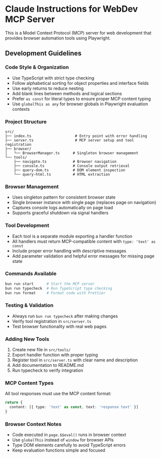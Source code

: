 # Claude Instructions for WebDev MCP Server

This is a Model Context Protocol (MCP) server for web development that provides
browser automation tools using Playwright.

## Development Guidelines

### Code Style & Organization

- Use TypeScript with strict type checking
- Follow alphabetical sorting for object properties and interface fields
- Use early returns to reduce nesting
- Add blank lines between methods and logical sections
- Prefer `as const` for literal types to ensure proper MCP content typing
- Use `globalThis as any` for browser globals in Playwright evaluation contexts

### Project Structure

```
src/
├── index.ts                    # Entry point with error handling
├── server.ts                   # MCP server setup and tool registration
├── browser/
│   └── BrowserManager.ts      # Singleton browser management
└── tools/
    ├── navigate.ts            # Browser navigation
    ├── console.ts             # Console output retrieval
    ├── query-dom.ts           # DOM element inspection
    └── query-html.ts          # HTML extraction
```

### Browser Management

- Uses singleton pattern for consistent browser state
- Single browser instance with single page (replaces page on navigation)
- Captures console logs automatically on page load
- Supports graceful shutdown via signal handlers

### Tool Development

- Each tool is a separate module exporting a handler function
- All handlers must return MCP-compatible content with `type: 'text' as const`
- Include proper error handling with descriptive messages
- Add parameter validation and helpful error messages for missing page state

### Commands Available

```bash
bun run start      # Start the MCP server
bun run typecheck  # Run TypeScript type checking
bun run format     # Format code with Prettier
```

### Testing & Validation

- Always run `bun run typecheck` after making changes
- Verify tool registration in `src/server.ts`
- Test browser functionality with real web pages

### Adding New Tools

1. Create new file in `src/tools/`
2. Export handler function with proper typing
3. Register tool in `src/server.ts` with clear name and description
4. Add documentation to README.md
5. Run typecheck to verify integration

### MCP Content Types

All tool responses must use the MCP content format:

```typescript
return {
  content: [{ type: 'text' as const, text: 'response text' }]
}
```

### Browser Context Notes

- Code executed in `page.$$eval()` runs in browser context
- Use `globalThis` instead of `window` for browser APIs
- Type DOM elements carefully to avoid TypeScript errors
- Keep evaluation functions simple and focused
